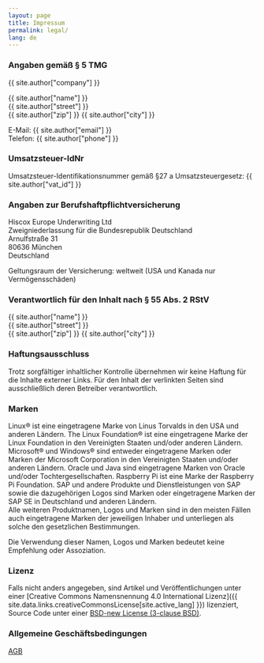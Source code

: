 ```yaml
---
layout: page
title: Impressum
permalink: legal/
lang: de
---
```


### Angaben gemäß § 5 TMG

{{ site.author["company"] }}

{{ site.author["name"] }}<br/>
{{ site.author["street"] }}<br/>
{{ site.author["zip"] }} {{ site.author["city"] }}

E-Mail: {{ site.author["email"] }}<br/>
Telefon: {{ site.author["phone"] }}

### Umsatzsteuer-IdNr

Umsatzsteuer-Identifikationsnummer gemäß §27 a Umsatzsteuergesetz: {{ site.author["vat_id"] }}

### Angaben zur Berufshaftpflichtversicherung

Hiscox Europe Underwriting Ltd<br/>
Zweigniederlassung für die Bundesrepublik Deutschland<br/>
Arnulfstraße 31<br/>
80636 München<br/>
Deutschland

Geltungsraum der Versicherung: weltweit (USA und Kanada nur Vermögensschäden)

### Verantwortlich für den Inhalt nach § 55 Abs. 2 RStV

{{ site.author["name"] }}<br/>
{{ site.author["street"] }}<br/>
{{ site.author["zip"] }} {{ site.author["city"] }}

### Haftungsausschluss

Trotz sorgfältiger inhaltlicher Kontrolle übernehmen wir keine Haftung für die Inhalte externer Links. Für den Inhalt der verlinkten Seiten sind ausschließlich deren Betreiber verantwortlich.

### Marken

Linux&reg; ist eine eingetragene Marke von Linus Torvalds in den USA und anderen Ländern. The Linux Foundation&reg; ist eine eingetragene Marke der Linux Foundation in den Vereinigten Staaten und/oder anderen Ländern. Microsoft&reg; und Windows&reg; sind entweder eingetragene Marken oder Marken der Microsoft Corporation in den Vereinigten Staaten und/oder anderen Ländern. Oracle und Java sind eingetragene Marken von Oracle und/oder Tochtergesellschaften. Raspberry Pi ist eine Marke der Raspberry Pi Foundation. SAP und andere Produkte und Dienstleistungen von SAP sowie die dazugehörigen Logos sind Marken oder eingetragene Marken der SAP SE in Deutschland und anderen Ländern.<br/>
Alle weiteren Produktnamen, Logos und Marken sind in den meisten Fällen auch eingetragene Marken der jeweiligen Inhaber und unterliegen als solche den gesetzlichen Bestimmungen.

Die Verwendung dieser Namen, Logos und Marken bedeutet keine Empfehlung oder Assoziation.

### Lizenz

Falls nicht anders angegeben, sind Artikel und Veröffentlichungen unter einer [Creative Commons Namensnennung 4.0 International Lizenz]({{ site.data.links.creativeCommonsLicense[site.active_lang] }}) lizenziert, Source Code unter einer [BSD-new License (3-clause BSD)](/license).

### Allgemeine Geschäftsbedingungen

<a href="{{ site.baseurl }}/assets/site/docs/roeper.biz-AGB.pdf" download>AGB</a>
